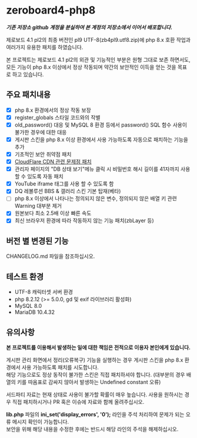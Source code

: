 # zeroboard4-php8
***기존 저장소 github 계정을 분실하여 본 계정의 저장소에서 이어서 배포합니다.***   

제로보드 4.1 pl2의 최종 버전인 pl9 UTF-8(zb4pl9.utf8.zip)에 php 8.x 호환 작업과 여러가지 유용한 패치를 하였습니다.   

본 프로젝트는 제로보드 4.1 pl2의 외관 및 기능적인 부분은 원형 그대로 보존 하면서도, 모든 기능이 php 8.x 이상에서 정상 작동되며 약간의 보안적인 이득을 얻는 것을 목표로 하고 있습니다.   


## 주요 패치내용
- [x] php 8.x 환경에서의 정상 작동 보장
- [x] register_globals 스타일 코드와의 작별
- [x] old_password() 대응 및 MySQL 8 환경 등에서 password() SQL 함수 사용이 불가한 경우에 대한 대응
- [x] 게시판 스킨을 php 8.x 이상 환경에서 사용 가능하도록 자동으로 패치하는 기능을 추가
- [x] 기초적인 보안 취약점 패치
- [x] [CloudFlare CDN 관련 문제점 패치](https://gist.github.com/kijin/25be59ac4b0d7c5ef722)
- [x] 관리자 페이지의 "DB 상태 보기"메뉴 클릭 시 비밀번호 해시 길이를 41자까지 사용 할 수 있도록 자동 패치
- [x] YouTube iframe 태그를 사용 할 수 있도록 함
- [x] DQ 레볼루션 BBS & 갤러리 스킨 기본 탑재(베타)
- [ ] php 8.x 이상에서 나타나는 정의되지 않은 변수, 정의되지 않은 배열 키 관련 Warning 대부분 제거
- [x] 원본보다 최소 2.5배 이상 빠른 속도
- [x] 최신 브라우저 환경에 따라 작동하지 않는 기능 패치(zbLayer 등)

## 버전 별 변경된 기능
CHANGELOG.md 파일을 참조하십시오.

## 테스트 환경
* UTF-8 캐릭터셋 서버 환경
* php 8.2.12 (>= 5.0.0, gd 및 exif 라이브러리 활성화)
* MySQL 8.0
* MariaDB 10.4.32

## 유의사항
**본 프로젝트를 이용해서 발생하는 일에 대한 책임은 전적으로 이용자 본인에게 있습니다.**
   
게시판 관리 화면에서 정리(오류복구) 기능을 실행하는 경우 게시판 스킨을 php 8.x 환경에서 사용 가능하도록 패치를 시도합니다.  
해당 기능으로도 정상 동작이 불가한 스킨은 직접 패치하셔야 합니다. (대부분의 경우 배열의 키를 따옴표로 감싸지 않아서 발생하는 Undefined constant 오류)  

서드파티 자료는 현재 상태로 사용이 불가할 확률이 매우 높습니다. 사용을 원하시는 경우 직접 패치하시거나 PR 혹은 이슈에 자료와 함께 올려주십시오.  

**lib.php** 파일의 **ini_set('display_errors', '0');** 라인을 주석 처리하여 문제가 되는 오류 메시지 확인이 가능합니다.  
보안을 위해 해당 내용을 수정한 후에는 반드시 해당 라인의 주석을 해제하십시오.